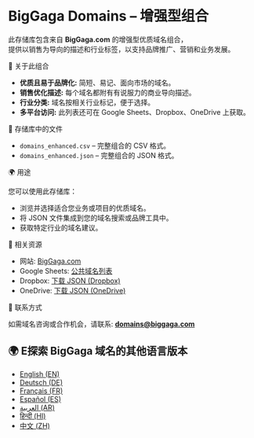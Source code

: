 # BigGaga Domains – 增强型组合

此存储库包含来自 **BigGaga.com** 的增强型优质域名组合，  
提供以销售为导向的描述和行业标签，以支持品牌推广、营销和业务发展。  

📌 关于此组合

- **优质且易于品牌化:** 简短、易记、面向市场的域名。  
- **销售优化描述:** 每个域名都附有有说服力的商业导向描述。  
- **行业分类:** 域名按相关行业标记，便于选择。  
- **多平台访问:** 此列表还可在 Google Sheets、Dropbox、OneDrive 上获取。  

📂 存储库中的文件

- `domains_enhanced.csv` – 完整组合的 CSV 格式。  
- `domains_enhanced.json` – 完整组合的 JSON 格式。  

🌍 用途

您可以使用此存储库：  

- 浏览并选择适合您业务或项目的优质域名。  
- 将 JSON 文件集成到您的域名搜索或品牌工具中。  
- 获取特定行业的域名建议。  

🔗 相关资源

- 网站: [BigGaga.com](https://biggaga.com)  
- Google Sheets: [公共域名列表](https://docs.google.com/spreadsheets/d/1SAK2RPnu_YZquXew9imD6yfAxBWyYn6dXFkrammqxrc/edit?usp=sharing)  
- Dropbox: [下载 JSON (Dropbox)](https://www.dropbox.com/scl/fi/32pbyfjusrl9uw811828d/domains_zh.json?rlkey=w1jwef06yx1qtswk6yzxy932o&st=ic7hpo54&dl=0)  
- OneDrive: [下载 JSON (OneDrive)](https://1drv.ms/u/c/c6c0dcda53e2941a/Ef6m--t7fYRKocYydG5lSNsBz9kYeThh9q5QgXmHSrJjkA?download=1)  

📧 联系方式

如需域名咨询或合作机会，请联系: **domains@biggaga.com**

## 🌍 E探索 BigGaga 域名的其他语言版本

- [English (EN)](https://github.com/BigGagaCom/biggaga-domains-en)
- [Deutsch (DE)](https://github.com/BigGagaCom/biggaga-domains-de)
- [Français (FR)](https://github.com/BigGagaCom/biggaga-domains-fr)
- [Español (ES)](https://github.com/BigGagaCom/biggaga-domains-es)
- [العربية (AR)](https://github.com/BigGagaCom/biggaga-domains-ar)
- [हिन्दी (HI)](https://github.com/BigGagaCom/biggaga-domains-hi)
- [中文 (ZH)](https://github.com/BigGagaCom/biggaga-domains-zh)

